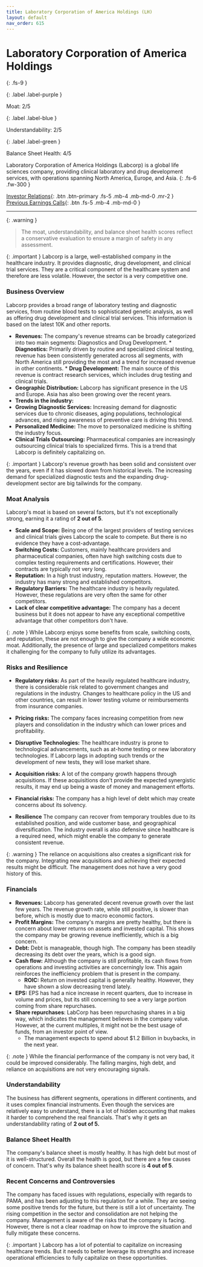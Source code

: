 ```yaml
---
title: Laboratory Corporation of America Holdings (LH)
layout: default
nav_order: 615
---
```


# Laboratory Corporation of America Holdings
{: .fs-9 }

{: .label .label-purple }

Moat: 2/5

{: .label .label-blue }

Understandability: 2/5

{: .label .label-green }

Balance Sheet Health: 4/5

Laboratory Corporation of America Holdings (Labcorp) is a global life sciences company, providing clinical laboratory and drug development services, with operations spanning North America, Europe, and Asia.
{: .fs-6 .fw-300 }

[Investor Relations](https://www.google.com/search?q=LH+investor+relations){: .btn .btn-primary .fs-5 .mb-4 .mb-md-0 .mr-2 }
[Previous Earnings Calls](https://discountingcashflows.com/company/LH/transcripts/){: .btn .fs-5 .mb-4 .mb-md-0 }

---

{: .warning }
>The moat, understandability, and balance sheet health scores reflect a conservative evaluation to ensure a margin of safety in any assessment.



{: .important }
Labcorp is a large, well-established company in the healthcare industry. It provides diagnostic, drug development, and clinical trial services. They are a critical component of the healthcare system and therefore are less volatile. However, the sector is a very competitive one.

### Business Overview
Labcorp provides a broad range of laboratory testing and diagnostic services, from routine blood tests to sophisticated genetic analysis, as well as offering drug development and clinical trial services. This information is based on the latest 10K and other reports.

  *  **Revenues:** The company's revenue streams can be broadly categorized into two main segments: Diagnostics and Drug Development.
    *  **Diagnostics:** Primarily driven by routine and specialized clinical testing, revenue has been consistently generated across all segments, with North America still providing the most and a trend for increased revenue in other continents.
    *   **Drug Development:** The main source of this revenue is contract research services, which includes drug testing and clinical trials.
  *  **Geographic Distribution:** Labcorp has significant presence in the US and Europe. Asia has also been growing over the recent years.
  * **Trends in the industry:**
   *  **Growing Diagnostic Services:** Increasing demand for diagnostic services due to chronic diseases, aging populations, technological advances, and rising awareness of preventive care is driving this trend.
   *  **Personalized Medicine:** The move to personalized medicine is shifting the industry focus. 
   *  **Clinical Trials Outsourcing:** Pharmaceutical companies are increasingly outsourcing clinical trials to specialized firms. This is a trend that Labcorp is definitely capitalizing on.

{: .important }
Labcorp's revenue growth has been solid and consistent over the years, even if it has slowed down from historical levels. The increasing demand for specialized diagnostic tests and the expanding drug-development sector are big tailwinds for the company.

### Moat Analysis
Labcorp's moat is based on several factors, but it's not exceptionally strong, earning it a rating of **2 out of 5**.
   * **Scale and Scope:** Being one of the largest providers of testing services and clinical trials gives Labcorp the scale to compete. But there is no evidence they have a cost-advantage. 
   * **Switching Costs:** Customers, mainly healthcare providers and pharmaceutical companies, often have high switching costs due to complex testing requirements and certifications. However, their contracts are typically not very long.
   * **Reputation:** In a high trust industry, reputation matters. However, the industry has many strong and established competitors.
   * **Regulatory Barriers:** The healthcare industry is heavily regulated. However, these regulations are very often the same for other competitors.
   *  **Lack of clear competitive advantage:** The company has a decent business but it does not appear to have any exceptional competitive advantage that other competitors don't have.

{: .note }
While Labcorp enjoys some benefits from scale, switching costs, and reputation, these are not enough to give the company a wide economic moat. Additionally, the presence of large and specialized competitors makes it challenging for the company to fully utilize its advantages.

### Risks and Resilience

  *   **Regulatory risks:** As part of the heavily regulated healthcare industry, there is considerable risk related to government changes and regulations in the industry. Changes to healthcare policy in the US and other countries, can result in lower testing volume or reimbursements from insurance companies.
  * **Pricing risks:**  The company faces increasing competition from new players and consolidation in the industry which can lower prices and profitability.
   *  **Disruptive Technologies:** The healthcare industry is prone to technological advancements, such as at-home testing or new laboratory technologies. If Labcorp lags in adopting such trends or the development of new tests, they will lose market share.
  *   **Acquisition risks:** A lot of the company growth happens through acquisitions. If these acquisitions don't provide the expected synergistic results, it may end up being a waste of money and management efforts.
   *  **Financial risks:** The company has a high level of debt which may create concerns about its solvency.

  *  **Resilience** The company can recover from temporary troubles due to its established position, and wide customer base, and geographical diversification. The industry overall is also defensive since healthcare is a required need, which might enable the company to generate consistent revenue.

{: .warning }
The reliance on acquisitions also creates a significant risk for the company. Integrating new acquisitions and achieving their expected results might be difficult. The management does not have a very good history of this.

### Financials

* **Revenues:** Labcorp has generated decent revenue growth over the last few years. The revenue growth rate, while still positive, is slower than before, which is mostly due to macro economic factors.
 *  **Profit Margins:** The company's margins are pretty healthy, but there is concern about lower returns on assets and invested capital. This shows the company may be growing revenue inefficiently, which is a big concern.
*  **Debt:** Debt is manageable, though high. The company has been steadily decreasing its debt over the years, which is a good sign.
* **Cash flow:**  Although the company is still profitable, its cash flows from operations and investing activities are concerningly low. This again reinforces the inefficiency problem that is present in the company.
   *  **ROIC:** Return on invested capital is generally healthy. However, they have shown a slow decreasing trend lately.
*  **EPS:** EPS has had a nice increase in recent quarters, due to increase in volume and prices, but its still concerning to see a very large portion coming from share repurchases.
* **Share repurchases**: LabCorp has been repurchasing shares in a big way, which indicates the management believes in the company value. However, at the current multiples, it might not be the best usage of funds, from an investor point of view.
    * The management expects to spend about $1.2 Billion in buybacks, in the next year.

{: .note }
While the financial performance of the company is not very bad, it could be improved considerably. The falling margins, high debt, and reliance on acquisitions are not very encouraging signals.

### Understandability

The business has different segments, operations in different continents, and it uses complex financial instruments. Even though the services are relatively easy to understand, there is a lot of hidden accounting that makes it harder to comprehend the real financials. That's why it gets an understandability rating of **2 out of 5.**

### Balance Sheet Health

The company's balance sheet is mostly healthy. It has high debt but most of it is well-structured. Overall the health is good, but there are a few causes of concern. That's why its balance sheet health score is **4 out of 5**.

### Recent Concerns and Controversies
The company has faced issues with regulations, especially with regards to PAMA, and has been adjusting to this regulation for a while. They are seeing some positive trends for the future, but there is still a lot of uncertainty. The rising competition in the sector and consolidation are not helping the company. Management is aware of the risks that the company is facing. However, there is not a clear roadmap on how to improve the situation and fully mitigate these concerns.

{: .important }
Labcorp has a lot of potential to capitalize on increasing healthcare trends. But it needs to better leverage its strengths and increase operational efficiencies to fully capitalize on these opportunities.

